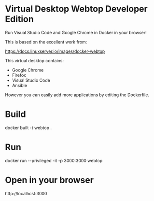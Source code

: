 # Virtual Desktop Webtop Developer Edition

Run Visual Studio Code and Google Chrome in Docker in your browser!

This is based on the excellent work from:

https://docs.linuxserver.io/images/docker-webtop

This virtual desktop contains:

* Google Chrome
* Firefox
* Visual Studio Code
* Ansible

However you can easily add more applications by editing the Dockerfile. 

# Build

docker built -t webtop .

# Run

docker run --privileged -it -p 3000:3000 webtop

# Open in your browser

http://localhost:3000



